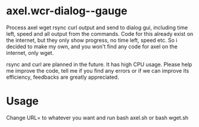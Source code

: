 # axel.wcr-dialog--gauge
Process axel wget rsync curl output and send to dialog gui, including time left, speed and all output from the commands. 
Code for this already exist on the internet, but they only show progress, no time left, speed etc. So i decided to make my own, and you won't find any code for axel on the internet, only wget.

rsync and curl are planned in the future.
It has high CPU usage. Please help me improve the code, tell me if you find any errors or if we can improve its efficiency, feedbacks are greatly appreciated.

# Usage
Change URL= to whatever you want and run bash axel.sh or bash wget.sh
